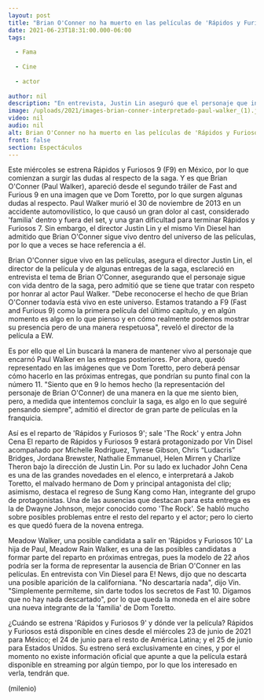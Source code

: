 ```yaml
---
layout: post
title: "Brian O'Conner no ha muerto en las películas de 'Rápidos y Furiosos', asegura director"
date: 2021-06-23T18:31:00.000-06:00
tags:
  
  - Fama
  
  - Cine
  
  - actor
  
author: nil
description: "En entrevista, Justin Lin aseguró que el personaje que interpretó Paul Walker, Brian O'Conner, sigue con vida dentro del universo de las películas protagonizadas por Vin Diesel. "
image: /uploads/2021/images-brian-conner-interpretado-paul-walker_(1).jpg
video: nil
audio: nil
alt: Brian O'Conner no ha muerto en las películas de 'Rápidos y Furiosos', asegura director
front: false
section: Espectáculos
---
```


Este miércoles se estrena Rápidos y Furiosos 9 (F9) en México, por lo que comienzan a surgir las dudas al respecto de la saga. Y es que Brian O'Conner (Paul Walker), apareció desde el segundo tráiler de Fast and Furious 9 en una imagen que ve Dom Toretto, por lo que surgen algunas dudas al respecto.  Paul Walker murió el 30 de noviembre de 2013 en un accidente automovilístico, lo que causó un gran dolor al cast, considerado 'familia' dentro y fuera del set, y una gran dificultad para terminar Rápidos y Furiosos 7. Sin embargo, el director Justin Lin y el mismo Vin Diesel han admitido que Brian O'Conner sigue vivo dentro del universo de las películas, por lo que a veces se hace referencia a él. 

Brian O'Conner sigue vivo en las películas, asegura el director Justin Lin, el director de la película y de algunas entregas de la saga, esclareció en entrevista el tema de Brian O'Conner, asegurando que el personaje sigue con vida dentro de la saga, pero admitió que se tiene que tratar con respeto por honrar al actor Paul Walker. "Debe reconocerse el hecho de que Brian O'Conner todavía está vivo en este universo. Estamos tratando a F9 (Fast and Furious 9) como la primera película del último capítulo, y en algún momento es algo en lo que pienso y en cómo realmente podemos mostrar su presencia pero de una manera respetuosa", reveló el director de la película a EW. 

Es por ello que el Lin buscará la manera de mantener vivo al personaje que encarnó Paul Walker en las entregas posteriores. Por ahora, quedó representado en las imágenes que ve Dom Toretto, pero deberá pensar cómo hacerlo en las próximas entregas, que pondrían su punto final con la número 11. "Siento que en 9 lo hemos hecho (la representación del personaje de Brian O'Conner) de una manera en la que me siento bien, pero, a medida que intentemos concluir la saga, es algo en lo que seguiré pensando siempre", admitió el director de gran parte de películas en la franquicia.

Así es el reparto de 'Rápidos y Furiosos 9'; sale 'The Rock' y entra John Cena El reparto de Rápidos y Furiosos 9 estará protagonizado por Vin Disel acompañado por Michelle Rodriguez, Tyrese Gibson, Chris “Ludacris” Bridges, Jordana Brewster, Nathalie Emmanuel, Helen Mirren y Charlize Theron bajo la dirección de Justin Lin.  Por su lado ex luchador John Cena es una de las grandes novedades en el elenco, e interpretará a Jakob Toretto, el malvado hermano de Dom y principal antagonista del clip; asimismo, destaca el regreso de Sung Kang como Han, integrante del grupo de protagonistas. Una de las ausencias que destacan para esta entrega es la de Dwayne Johnson, mejor conocido como 'The Rock'. Se habló mucho sobre posibles problemas entre el resto del reparto y el actor; pero lo cierto es que quedó fuera de la novena entrega.

Meadow Walker, una posible candidata a salir en 'Rápidos y Furiosos 10' La hija de Paul, Meadow Rain Walker, es una de las posibles candidatas a formar parte del reparto en próximas entregas, pues la modelo de 22 años podría ser la forma de representar la ausencia de Brian O'Conner en las películas. En entrevista con Vin Diesel para E! News, dijo que no descarta una posible aparición de la californiana. "No descartaría nada", dijo Vin. "Simplemente permíteme, sin darte todos los secretos de Fast 10. Digamos que no hay nada descartado", por lo que queda la moneda en el aire sobre una nueva integrante de la 'familia' de Dom Toretto.

¿Cuándo se estrena 'Rápidos y Furiosos 9' y dónde ver la película? Rápidos y Furiosos está disponible en cines desde el miércoles 23 de junio de 2021 para México; el 24 de junio para el resto de América Latina; y el 25 de junio para Estados Unidos. Su estreno será exclusivamente en cines, y por el momento no existe información oficial que apunte a que la película estará disponible en streaming por algún tiempo, por lo que los interesado en verla, tendrán que.

(milenio)